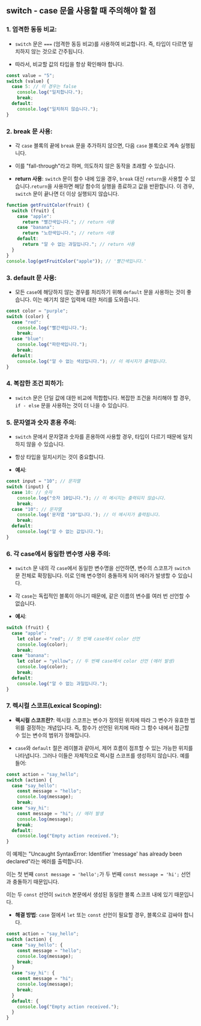 ## switch - case 문을 사용할 때 주의해야 할 점

### 1. **엄격한 동등 비교**:

- `switch` 문은 `===` (엄격한 동등 비교)를 사용하여 비교합니다. 즉, 타입이 다르면 일치하지 않는 것으로 간주됩니다.

- 따라서, 비교할 값의 타입을 항상 확인해야 합니다.

```javascript
const value = "5";
switch (value) {
  case 5: // 이 경우는 false
    console.log("일치합니다.");
    break;
  default:
    console.log("일치하지 않습니다.");
}
```

### 2. **break 문 사용**:

- 각 `case` 블록의 끝에 `break` 문을 추가하지 않으면, 다음 `case` 블록으로 계속 실행됩니다.

- 이를 "fall-through"라고 하며, 의도하지 않은 동작을 초래할 수 있습니다.

- **return 사용**: `switch` 문이 함수 내에 있을 경우, `break` 대신 `return`을 사용할 수 있습니다.`return`을 사용하면 해당 함수의 실행을 종료하고 값을 반환합니다. 이 경우, `switch` 문이 끝나면 더 이상 실행되지 않습니다.

```javascript
function getFruitColor(fruit) {
  switch (fruit) {
    case "apple":
      return "빨간색입니다."; // return 사용
    case "banana":
      return "노란색입니다."; // return 사용
    default:
      return "알 수 없는 과일입니다."; // return 사용
  }
}
console.log(getFruitColor("apple")); // '빨간색입니다.'
```

### 3. **default 문 사용**:

- 모든 `case`에 해당하지 않는 경우를 처리하기 위해 `default` 문을 사용하는 것이 좋습니다. 이는 예기치 않은 입력에 대한 처리를 도와줍니다.

```javascript
const color = "purple";
switch (color) {
  case "red":
    console.log("빨간색입니다.");
    break;
  case "blue":
    console.log("파란색입니다.");
    break;
  default:
    console.log("알 수 없는 색상입니다."); // 이 메시지가 출력됩니다.
}
```

### 4. **복잡한 조건 피하기**:

- `switch` 문은 단일 값에 대한 비교에 적합합니다. 복잡한 조건을 처리해야 할 경우, `if - else` 문을 사용하는 것이 더 나을 수 있습니다.

### 5. **문자열과 숫자 혼용 주의**:

- `switch` 문에서 문자열과 숫자를 혼용하여 사용할 경우, 타입이 다르기 때문에 일치하지 않을 수 있습니다.

- 항상 타입을 일치시키는 것이 중요합니다.

- **예시**:

```javascript
const input = "10"; // 문자열
switch (input) {
  case 10: // 숫자
    console.log("숫자 10입니다."); // 이 메시지는 출력되지 않습니다.
    break;
  case "10": // 문자열
    console.log('문자열 "10"입니다.'); // 이 메시지가 출력됩니다.
    break;
  default:
    console.log("알 수 없는 값입니다.");
}
```

### 6. **각 case에서 동일한 변수명 사용 주의**:

- `switch` 문 내의 각 `case`에서 동일한 변수명을 선언하면, 변수의 스코프가 `switch` 문 전체로 확장됩니다. 이로 인해 변수명이 충돌하게 되어 에러가 발생할 수 있습니다.

- 각 `case`는 독립적인 블록이 아니기 때문에, 같은 이름의 변수를 여러 번 선언할 수 없습니다.

- **예시**:

```javascript
switch (fruit) {
  case "apple":
    let color = "red"; // 첫 번째 case에서 color 선언
    console.log(color);
    break;
  case "banana":
    let color = "yellow"; // 두 번째 case에서 color 선언 (에러 발생)
    console.log(color);
    break;
  default:
    console.log("알 수 없는 과일입니다.");
}
```

### 7. **렉시컬 스코프(Lexical Scoping)**:

- **렉시컬 스코프란?**: 렉시컬 스코프는 변수가 정의된 위치에 따라 그 변수가 유효한 범위를 결정하는 개념입니다. 즉, 함수가 선언된 위치에 따라 그 함수 내에서 접근할 수 있는 변수의 범위가 정해집니다.

- `case`와 `default` 절은 레이블과 같아서, 제어 흐름이 점프할 수 있는 가능한 위치를 나타냅니다. 그러나 이들은 자체적으로 렉시컬 스코프를 생성하지 않습니다. 예를 들어:

```javascript
const action = "say_hello";
switch (action) {
  case "say_hello":
    const message = "hello";
    console.log(message);
    break;
  case "say_hi":
    const message = "hi"; // 에러 발생
    console.log(message);
    break;
  default:
    console.log("Empty action received.");
}
```

이 예제는 "Uncaught SyntaxError: Identifier 'message' has already been declared"라는 에러를 출력합니다.

이는 첫 번째 `const message = 'hello';`가 두 번째 `const message = 'hi';` 선언과 충돌하기 때문입니다.

이는 두 `const` 선언이 `switch` 본문에서 생성된 동일한 블록 스코프 내에 있기 때문입니다.

- **해결 방법**: `case` 절에서 `let` 또는 `const` 선언이 필요할 경우, 블록으로 감싸야 합니다.

```javascript
const action = "say_hello";
switch (action) {
  case "say_hello": {
    const message = "hello";
    console.log(message);
    break;
  }
  case "say_hi": {
    const message = "hi";
    console.log(message);
    break;
  }
  default: {
    console.log("Empty action received.");
  }
}
```

